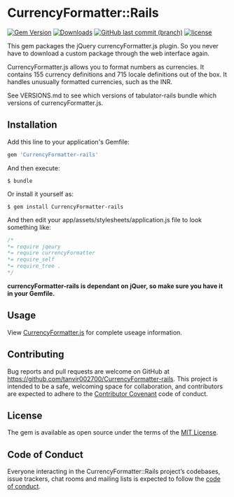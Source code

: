 # CurrencyFormatter::Rails

[![Gem Version](https://badge.fury.io/rb/currencyFormatter-rails.svg)](https://rubygems.org/gems/currencyFormatter-rails) 
[![Downloads](https://img.shields.io/gem/dt/currencyFormatter-rails.svg)](https://rubygems.org/gems/currencyFormatter-rails)
[![GitHub last commit (branch)](https://img.shields.io/github/last-commit/tanvir002700/currencyFormatter-rails/master.svg)](https://github.com/tanvir002700/currencyFormatter-rails)
[![license](https://img.shields.io/github/license/tanvir002700/currencyFormatter-rails.svg)](https://github.com/tanvir002700/currencyFormatter-rails/blob/master/LICENSE)

This gem packages the jQuery currencyFormatter.js plugin. So you never have to download a custom package through the web interface again.

CurrencyFormatter.js allows you to format numbers as currencies. It contains 155 currency definitions and 715 locale definitions out of the box. It handles unusually formatted currencies, such as the INR.

See VERSIONS.md to see which versions of tabulator-rails bundle which versions of currencyFormatter.js.

## Installation

Add this line to your application's Gemfile:

```ruby
gem 'CurrencyFormatter-rails'
```

And then execute:

    $ bundle

Or install it yourself as:

    $ gem install CurrencyFormatter-rails
    
And then edit your app/assets/stylesheets/application.js file to look something like:
``` css
/*
*= require jqeury
*= require currencyFormatter
*= require_self
*= require_tree .
*/
```

**currencyFormatter-rails is dependant on jQuer, so make sure you have it in your Gemfile.**


## Usage

View [CurrencyFormatter.js](https://osrec.github.io/currencyFormatter.js/) for complete useage information.

## Contributing

Bug reports and pull requests are welcome on GitHub at https://github.com/tanvir002700/CurrencyFormatter-rails. This project is intended to be a safe, welcoming space for collaboration, and contributors are expected to adhere to the [Contributor Covenant](http://contributor-covenant.org) code of conduct.

## License

The gem is available as open source under the terms of the [MIT License](https://opensource.org/licenses/MIT).

## Code of Conduct

Everyone interacting in the CurrencyFormatter::Rails project’s codebases, issue trackers, chat rooms and mailing lists is expected to follow the [code of conduct](https://github.com/tanvir002700/CurrencyFormatter-rails/blob/master/CODE_OF_CONDUCT.md).
